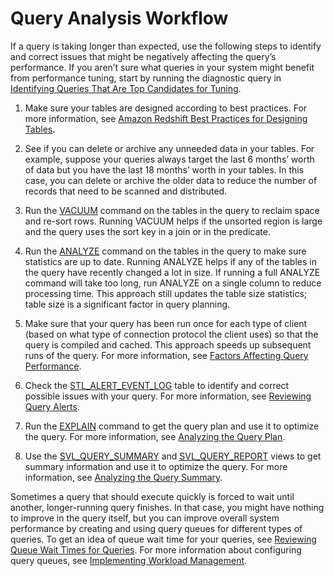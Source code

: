 # Query Analysis Workflow<a name="c-query-analysis-process"></a>

If a query is taking longer than expected, use the following steps to identify and correct issues that might be negatively affecting the query’s performance\. If you aren’t sure what queries in your system might benefit from performance tuning, start by running the diagnostic query in [Identifying Queries That Are Top Candidates for Tuning](diagnostic-queries-for-query-tuning.md#identify-queries-that-are-top-candidates-for-tuning)\.

1. Make sure your tables are designed according to best practices\. For more information, see [Amazon Redshift Best Practices for Designing Tables](c_designing-tables-best-practices.md)\.

1. See if you can delete or archive any unneeded data in your tables\. For example, suppose your queries always target the last 6 months’ worth of data but you have the last 18 months’ worth in your tables\. In this case, you can delete or archive the older data to reduce the number of records that need to be scanned and distributed\.

1. Run the [VACUUM](r_VACUUM_command.md) command on the tables in the query to reclaim space and re\-sort rows\. Running VACUUM helps if the unsorted region is large and the query uses the sort key in a join or in the predicate\.

1. Run the [ANALYZE](r_ANALYZE.md) command on the tables in the query to make sure statistics are up to date\. Running ANALYZE helps if any of the tables in the query have recently changed a lot in size\. If running a full ANALYZE command will take too long, run ANALYZE on a single column to reduce processing time\. This approach still updates the table size statistics; table size is a significant factor in query planning\.

1. Make sure that your query has been run once for each type of client \(based on what type of connection protocol the client uses\) so that the query is compiled and cached\. This approach speeds up subsequent runs of the query\. For more information, see [Factors Affecting Query Performance](c-query-performance.md)\.

1. Check the [STL\_ALERT\_EVENT\_LOG](r_STL_ALERT_EVENT_LOG.md) table to identify and correct possible issues with your query\. For more information, see [Reviewing Query Alerts](c-reviewing-query-alerts.md)\.

1. Run the [EXPLAIN](r_EXPLAIN.md) command to get the query plan and use it to optimize the query\. For more information, see [Analyzing the Query Plan](c-analyzing-the-query-plan.md)\.

1. Use the [SVL\_QUERY\_SUMMARY](r_SVL_QUERY_SUMMARY.md) and [SVL\_QUERY\_REPORT](r_SVL_QUERY_REPORT.md) views to get summary information and use it to optimize the query\. For more information, see [Analyzing the Query Summary](c-analyzing-the-query-summary.md)\.

Sometimes a query that should execute quickly is forced to wait until another, longer\-running query finishes\. In that case, you might have nothing to improve in the query itself, but you can improve overall system performance by creating and using query queues for different types of queries\. To get an idea of queue wait time for your queries, see [Reviewing Queue Wait Times for Queries](diagnostic-queries-for-query-tuning.md#review-queue-wait-times-for-queries)\. For more information about configuring query queues, see [Implementing Workload Management](cm-c-implementing-workload-management.md)\.